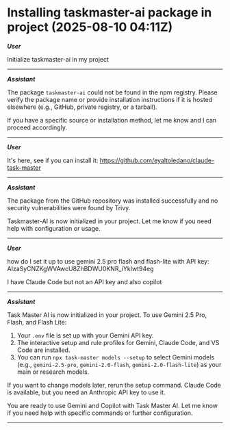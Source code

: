 <!-- Generated by SpecStory -->

# Installing taskmaster-ai package in project (2025-08-10 04:11Z)

_**User**_

Initialize taskmaster-ai in my project

---

_**Assistant**_

The package `taskmaster-ai` could not be found in the npm registry. Please verify the package name or provide installation instructions if it is hosted elsewhere (e.g., GitHub, private registry, or a tarball).

If you have a specific source or installation method, let me know and I can proceed accordingly.

---

_**User**_

It's here, see if you can install it: https://github.com/eyaltoledano/claude-task-master

---

_**Assistant**_

The package from the GitHub repository was installed successfully and no security vulnerabilities were found by Trivy.

Taskmaster-AI is now initialized in your project. Let me know if you need help with configuration or usage.

---

_**User**_

how do I set it up to use gemini 2.5 pro flash and flash-lite with API key: AIzaSyCNZKgWVAwcU8ZhBDWU0KNR_iYkIwt94eg

I have Claude Code but not an API key and also copilot

---

_**Assistant**_

Task Master AI is now initialized in your project. To use Gemini 2.5 Pro, Flash, and Flash Lite:

1. Your `.env` file is set up with your Gemini API key.
2. The interactive setup and rule profiles for Gemini, Claude Code, and VS Code are installed.
3. You can run `npx task-master models --setup` to select Gemini models (e.g., `gemini-2.5-pro`, `gemini-2.0-flash`, `gemini-2.0-flash-lite`) as your main or research models.

If you want to change models later, rerun the setup command. Claude Code is available, but you need an Anthropic API key to use it.

You are ready to use Gemini and Copilot with Task Master AI. Let me know if you need help with specific commands or further configuration.

---
